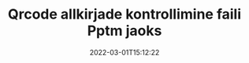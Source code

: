 ---
############################# Static ############################
layout: "auto-gen-signature"
date: 2022-03-01T15:12:22
draft: false
operation: Verify
signaturetype: Qrcode
fileformat: Pptm
productName: .NET
lang: et
productCode: net
otherformats: pdf doc docx docm dot dotm dotx odt ott rtf xls xlsx xlsm xlsb csv ods ots xltx xltm ppt pptx pps ppsx odp otp potx potm pptm ppsm png jpg bmp gif tiff svg webp wmf
breadcrumb: Put Qrcode signature on Pptm for C#

############################# Head ############################
head_title: "Qrcode allkirjade kontrollimine failide Pptm jaoks läbi C#"
head_description: "Kasutage Pptm dokumentide ja nende allkirjade Qrcode kontrollimiseks ainult mõnda rida .NET koodi."

############################# Header ############################
title: "Qrcode allkirjade kontrollimine faili Pptm jaoks"
description: "API for .NET annab võimaluse kontrollida Qrcode allkirju Pptm dokumentides. Teie Pptm dokumentides olevate e-allkirjade kontrollimine võib toimuda kiiresti ja lihtsalt."
bg_image: "https://cms.admin.containerize.com/templates/aspose/App_Themes/V3/images/bg/header1.png"
bg_overlay: false
button:
    enable: true

############################# SubMenu ############################
submenu:
    enable: true

    left:
        img_alt: "GroupDocs.Signature for .NET"
        image: "https://cms.admin.containerize.com/templates/groupdocs/images/product-logos/90x90-noborder/groupdocs-signature-net.png"
        product: "GroupDocs.Signature"
        platform: ".NET"



############################# About ############################
about:
    enable: true
    title: "Avastage GroupDocs.Signature for .NET API uusi funktsioone"
    content: |
        [GroupDocs.Signature for .NET](https://products.groupdocs.com/signature/net/) API pakub laias valikus viise mitmesuguste dokumendivormingute töötlemiseks elektrooniliste allkirjade abil. Toetatakse mitut tüüpi digitaalallkirju, nagu tekstid, pildid, digitaalsed sertifikaadid, vöötkoodid, QR-koodid, templid või metaandmed. Kliendid saavad lisada, eemaldada, redigeerida, kinnitada või otsida digitaalallkirju PDF-ides, MS Wordi dokumentides, MS Exceli töövihikutes, MS PowerPointi esitlustes, Adobe Photoshopi failides ja erinevates pildivormingutes. Saadaval on hämmastav hulk lisafunktsioone ja seadeid.
    

############################# Steps ############################
steps:
    enable: true
    title_left: "Kuidas kontrollida allkirja Qrcode oma dokumendis Pptm"
    content_left: |
        [GroupDocs.Signature for .NET](https://products.groupdocs.com/signature/net/) sisaldab kasulikke funktsioone, nagu Qrcode allkirjade kontrollimine, mis on pandud dokumentidele Pptm. Kasutage seda võimalust lisakoodi rakendamata.
        
        * Esiteks instantseerige Signature klass, mis annab konstruktori parameetri tee dokumendile, mis peaks olema kontrollitud.
        * Teiseks looge uus VerifyOptions objekt ja seadistage kõik vajalikud atribuudid.
        * Lõpuks käivitage Signature'i objekti Verify meetod, mis läbib VerifyOptions eksemplari.
        * Seejärel töödelge kinnitustulemusi.

    title_right: "Nõuded süsteemile"
    content_right: |
        Toodet GroupDocs.Signature for .NET toetavad kõik suuremad platvormid ja operatsioonisüsteemid. Enne alloleva koodi käivitamist veenduge, et teie süsteemi on installitud järgmised eeltingimused.

        * Operatsioonisüsteemid: Microsoft Windows, Linux, MacOS
        * Arenduskeskkonnad: Microsoft Visual Studio, Xamarin, MonoDevelop
        * Frameworks: .NET Framework, .NET Standard, .NET Core, Mono
        * Laadige alla toote GroupDocs.Signature for .NET uusim versioon saidilt [Nuget](https://www.nuget.org/packages/groupdocs.signature)
         
    code: |
        ```csharp    
                
        // Set up input Pptm file
        string filePath = "input.pptm";

        // Instantiate Signature for input file
        using (GroupDocs.Signature.Signature signature = new GroupDocs.Signature.Signature(filePath))
        {
                //Provide verification options
                QrCodeVerifyOptions options = new QrCodeVerifyOptions()
                {
                    // process only first page
                    PagesSetup = new PagesSetup() { FirstPage = true },
                    AllPages = false,
                    // set up text match type
                    MatchType = TextMatchType.StartsWith,
                    // specify text pattern to search
                    Text = "QrCode text",
                };

                // Verify document signatures
                VerificationResult result = signature.Verify(options);

                //process result
                if (result.IsValid)
                {
                    //..
                }
        }

        ```

############################# Demos ############################
demos:
    enable: true
    title: "Allkirjastamine Qrcode allkirjaga Live Demo"
    content: |
       Lisage kohe failile Pptm erinevad elektroonilised allkirjad, külastades veebisaiti [GroupDocs.Signature App](https://products.groupdocs.app/signature/family).          

############################# More Formats ############################
more_formats:
    enable: true
    title: "Kontrollige teisi Qrcode allkirju, kasutades C#"
    content: |
        "Erinevatesse dokumentidesse pandud elektrooniliste allkirjade kontrollimine. Kontrollige allkirjade kvaliteeti populaarsetes failivormingutes, nagu on näidatud allpool."
    format: 
       
       
back_to_top:
    enable: true
---